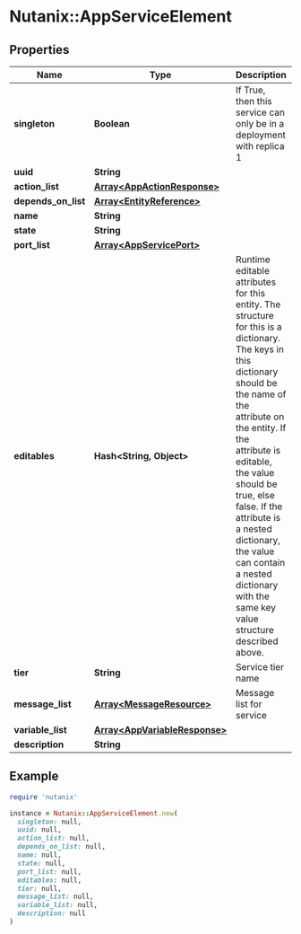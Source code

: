 # Nutanix::AppServiceElement

## Properties

| Name | Type | Description | Notes |
| ---- | ---- | ----------- | ----- |
| **singleton** | **Boolean** | If True, then this service can only be in a deployment with replica 1  | [optional][default to false] |
| **uuid** | **String** |  |  |
| **action_list** | [**Array&lt;AppActionResponse&gt;**](AppActionResponse.md) |  |  |
| **depends_on_list** | [**Array&lt;EntityReference&gt;**](EntityReference.md) |  | [optional] |
| **name** | **String** |  |  |
| **state** | **String** |  |  |
| **port_list** | [**Array&lt;AppServicePort&gt;**](AppServicePort.md) |  | [optional] |
| **editables** | **Hash&lt;String, Object&gt;** | Runtime editable attributes for this entity. The structure for this is a dictionary. The keys in this dictionary should be the name of the attribute on the entity. If the attribute is editable, the value should be true, else false. If the attribute is a nested dictionary, the value can contain a nested dictionary with the same key value structure described above.  | [optional] |
| **tier** | **String** | Service tier name | [optional] |
| **message_list** | [**Array&lt;MessageResource&gt;**](MessageResource.md) | Message list for service | [optional] |
| **variable_list** | [**Array&lt;AppVariableResponse&gt;**](AppVariableResponse.md) |  |  |
| **description** | **String** |  | [optional] |

## Example

```ruby
require 'nutanix'

instance = Nutanix::AppServiceElement.new(
  singleton: null,
  uuid: null,
  action_list: null,
  depends_on_list: null,
  name: null,
  state: null,
  port_list: null,
  editables: null,
  tier: null,
  message_list: null,
  variable_list: null,
  description: null
)
```

